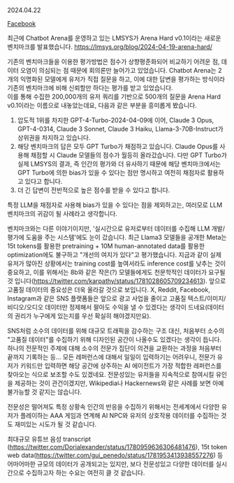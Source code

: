 2024.04.22

[Facebook](https://www.facebook.com/groups/agikr/permalink/2281451218862590/)

최근에 Chatbot Arena를 운영하고 있는 LMSYS가 Arena Hard v0.1이라는 새로운 벤치마크를 발표했습니다.
https://lmsys.org/blog/2024-04-19-arena-hard/

기존의 벤치마크들을 이용한 평가방법은 점수가 상향평준화되어 비교하기 어려운 점, 데이터 오염이 의심되는 점 때문에 회의론만 늘어가고 있었습니다.
Chatbot Arena는 2개의 익명화된 모델에게 유저가 직접 질문을 하고, 이에 대한 답변을 평가하는 방식이라 기존의 벤치마크에 비해 신뢰할만 하다는 평가를 받고 있었습니다.  
이를 통해 수집한 200,000개의 유저 쿼리를 기반으로 500개의 질문을 Arena Hard v0.1이라는 이름으로 내놓았는데요, 다음과 같은 부분을 흥미롭게 봤습니다.

1) 압도적 1위를 차지한 GPT-4-Turbo-2024-04-09에 이어, Claude 3 Opus, GPT-4-0314, Claude 3 Sonnet, Claude 3 Haiku, Llama-3-70B-Instruct가 상위권을 차지하고 있습니다.
2) 해당 벤치마크의 답은 모두 GPT Turbo가 채점하고 있습니다. Claude Opus를 사용해 채점할 시 Claude 모델들의 점수가 월등히 올라갔습니다. 다만 GPT Turbo가 실제 LMSYS의 결과, 즉 인간의 평가와 더 유사하기 때문에 해당 벤치마크에서는 GPT Turbo에 의한 bias가 있을 수 있다는 점만 명시하고 여전히 채점자로 활용하고 있다고 합니다.
3) 더 긴 답변이 전반적으로 높은 점수를 받을 수 있다고 합니다.

특정 LLM을 채점자로 사용해 bias가 있을 수 있다는 점을 제외하고는, 여러모로 LLM 벤치마크의 귀감이 될 사례라고 생각합니다.

벤치마크와는 다른 이야기이지만, '실시간으로 유저로부터 데이터를 수집해 LLM 개발/평가에 도움을 주는 시스템'에도 눈이 갔습니다. 
최근 Llama3 모델들을 공개한 Meta는 15t tokens를 활용한 pretraining + 10M human-annotated data를 활용한 optimization에도 불구하고 "개선의 여지가 있다"고 평가했습니다. 지금과 같이 실제 유저가 많아진 상황에서는 training cost를 높여서라도 inference cost를 낮추는 것이 중요하고, 이를 위해서는 8b와 같은 작은(?) 모델들에게도 천문학적인 데이터가 요구될 것 입니다(https://twitter.com/karpathy/status/1781028605709234613). 
앞으로 고품질 데이터의 중요성은 더욱 올라갈 것으로 보입니다. X, Reddit, Facebook, Instagram과 같은 SNS 플랫폼들은 앞으로 광고 사업을 줄이고 고품질 텍스트/이미지/비디오/오디오 데이터만 정제해서 팔아도 수익을 낼 수 있겠다는 생각이 드네요(데이터의 권리가 누구에게 있는지를 우선 확실히 해야겠지만요).

SNS처럼 소수의 데이터를 위해 대규모 트래픽을 감수하는 구조 대신, 처음부터 소수의 "고품질 데이터"를 수집하기 위해 디자인된 공간이 나올수도 있겠다는 생각이 듭니다. 하나의 전문적인 주제에 대해 소수의 전문가 집단이 의견을 교환하는 과정을 처음부터 끝까지 기록하는 등... 모든 레퍼런스에 대해서 일일이 입력하기는 어려우니, 전문가 유저가 키워드만 입력하면 해당 공간에 상주하는 AI 에이전트가 가장 적합한 레퍼런스를 찾아오는 식으로 보조할 수도 있겠네요. 전문성있는 유저들을 지속적으로 참여시킬 유인을 제공하는 것이 관건이겠지만, Wikipedia나 Hackernews와 같은 사례를 보면 아예 불가능할 것 같지는 않습니다. 

전문성은 떨어져도 특정 상황속 인간의 반응을 수집하기 위해서는 전세계에서 다양한 유저가 플레이하는 AAA 게임과 연계해 AI NPC와 유저의 상호작용 데이터를 수집하는 것도 재미있는 시도가 될 것 같습니다. 

최대규모 유튜브 음성 transcript (https://twitter.com/Dorialexander/status/1780959636306481476), 15t token web data(https://twitter.com/gui_penedo/status/1781953413938557276) 등 어마어마한 규모의 데이터가 공개되고는 있지만, 보다 전문성있고 다양한 데이터를 실시간으로 수집하고자 하는 수요는 여전히 클 것 같습니다. 

   